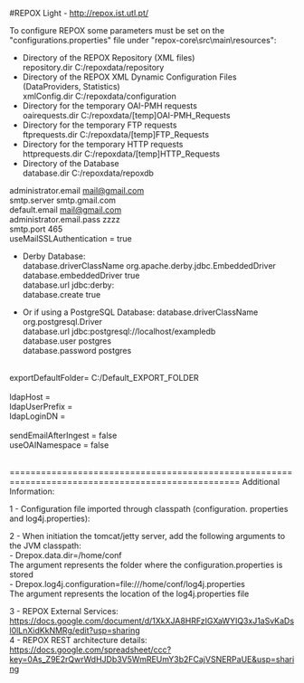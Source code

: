 #REPOX Light - http://repox.ist.utl.pt/

To configure REPOX some parameters must be set on the "configurations.properties" file under "repox-core\src\main\resources":

- Directory of the REPOX Repository (XML files)<br>
repository.dir C:/repoxdata/repository 
- Directory of the REPOX XML Dynamic Configuration Files (DataProviders, Statistics)<br>
xmlConfig.dir C:/repoxdata/configuration
- Directory for the temporary OAI-PMH requests<br>
oairequests.dir C:/repoxdata/[temp]OAI-PMH_Requests
- Directory for the temporary FTP requests<br>
ftprequests.dir C:/repoxdata/[temp]FTP_Requests
- Directory for the temporary HTTP requests<br>
httprequests.dir C:/repoxdata/[temp]HTTP_Requests
- Directory of the Database<br>
database.dir C:/repoxdata/repoxdb

administrator.email mail@gmail.com<br>
smtp.server smtp.gmail.com<br>
default.email mail@gmail.com<br>
administrator.email.pass zzzz<br>
smtp.port 465<br>
useMailSSLAuthentication = true<br>

- Derby Database:<br>
database.driverClassName org.apache.derby.jdbc.EmbeddedDriver<br>
database.embeddedDriver true<br>
database.url jdbc:derby:<br>
database.create true<br>

- Or if using a PostgreSQL Database:
database.driverClassName org.postgresql.Driver<br>
database.url jdbc:postgresql://localhost/exampledb<br>
database.user postgres<br>
database.password postgres<br>

<br>
exportDefaultFolder= C:/Default_EXPORT_FOLDER<br>
<br>
ldapHost =<br>
ldapUserPrefix = <br>
ldapLoginDN = <br>
<br>
sendEmailAfterIngest = false<br>
useOAINamespace = false<br>
<br>

==================================================================================================
Additional Information:<br>

1 - Configuration file imported through classpath (configuration. properties and log4j.properties):<br>

2 - When initiation the tomcat/jetty server, add the following arguments to the JVM classpath:<br>
	- Drepox.data.dir=/home/conf<br>
		The argument represents the folder where the configuration.properties is stored<br>
	- Drepox.log4j.configuration=file:///home/conf/log4j.properties<br>
		The argument represents the location of the log4j.properties file<br>
		
3 - REPOX External Services: https://docs.google.com/document/d/1XkXJA8HRFzIGXaWYIQ3xJ1aSvKaDsl0lLnXidKkNMRg/edit?usp=sharing
<br>
4 - REPOX REST architecture details: https://docs.google.com/spreadsheet/ccc?key=0As_Z9E2rQwrWdHJDb3V5WmREUmY3b2FCajVSNERPaUE&usp=sharing
